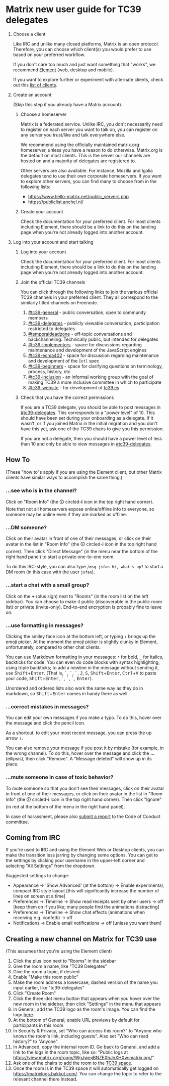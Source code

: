 # Matrix new user guide for TC39 delegates

1. Choose a client

    Like IRC and unlike many closed platforms, Matrix is an open protocol. Therefore, you can choose which client(s) you would prefer to use based on your preferred workflow.

    If you don't care too much and just want something that "works", we recommend [Element] (web, desktop and mobile).

    If you want to explore further or experiment with alternate clients, check out this [list of clients].

1. Create an account

    (Skip this step if you already have a Matrix account).

    1. Choose a homeserver

        Matrix is a federated service. Unlike IRC, you don't necessarily need to register on each server you want to talk on, you can register on any server you trust/like and talk everywhere else.

        We recommend using the officially maintained matrix.org homeserver, unless you have a reason to do otherwise. Matrix.org is the default on most clients. This is the server our channels are hosted on and a majority of delegates are registered to.

        Other servers are also available. For instance, Mozilla and Igalia delegates tend to use their own corporate homeservers. If you want to explore other servers, you can find many to choose from in the following lists:
        - <https://www.hello-matrix.net/public_servers.php>
        - <https://publiclist.anchel.nl/>

    1. Create your account

        Check the documentation for your preferred client. For most clients including Element, there should be a link to do this on the landing page when you're not already logged into another account.

1. Log into your account and start talking

    1. Log into your account

        Check the documentation for your preferred client. For most clients including Element, there should be a link to do this on the landing page when you're not already logged into another account.

    1. Join the official TC39 channels

        You can click through the following links to join the various official TC39 channels in your preferred client. They all correspond to the similarly titled channels on Freenode.

        1. [#tc39-general] - public conversation, open to community members
        1. [#tc39-delegates] - publicly viewable conversation, participation restricted to delegates
        1. [#temporaldeadzone] - off-topic conversations and backchanneling. Technically public, but intended for delegates
        1. [#tc39-implementers] - space for discussions regarding maintenance and development of the JavaScript engines
        1. [#tc39-ecma402] - space for discussion regarding maintenance and development of the `Intl` spec
        1. [#tc39-beginners] - space for clarifying questions on terminology, process, history, etc
        1. [#tc39-inclusion] - an informal working group with the goal of making TC39 a more inclusive committee in which to participate
        1. [#tc39-website] - for development of [tc39.es](https://tc39.es)

    1. Check that you have the correct permissions

        If you are a TC39 delegate, you should be able to post messages in [#tc39-delegates].
        This corresponds to a "power level" of 10.
        This should have been set during your onboarding as a delegate.
        If it wasn't, or if you joined Matrix in the initial migration and you don't have this yet, ask one of the TC39 chairs to give you this permission.

        If you are not a delegate, then you should have a power level of less than 10 and only be able to view messages in [#tc39-delegates].

## How To

(These "how to"s apply if you are using the Element client, but other Matrix clients have similar ways to accomplish the same thing.)

### ...see who is in the channel?

Click on "Room Info" (the 🛈 circled-**i** icon in the top right hand corner). Note that not all homeservers expose online/offline info to everyone, so someone may be online even if they are marked as offline.

### ...DM someone?

Click on their avatar in front of one of their messages, or click on their avatar in the list in "Room Info" (the 🛈 circled-**i** icon in the top right hand corner). Then click "Direct Message" (in the menu near the bottom of the right hand panel) to start a private one-to-one room.

To do this IRC-style, you can also type `/msg jsfan hi, what's up?` to start a DM room (in this case with the user `jsfan`).

### ...start a chat with a small group?

Click on the **+** (plus sign) next to "Rooms" (in the room list on the left sidebar).
You can choose to make it public (discoverable in the public room list) or private (invite-only).
End-to-end encryption is probably fine to leave on.

### ...use formatting in messages?

Clicking the smiley face icon at the bottom left, or typing <kbd>:</kbd> brings up the emoji picker.
At the moment the emoji picker is slightly clunky in Element, unfortunately, compared to other chat clients.

You can use Markdown formatting in your messages: `*` for bold, `_` for italics, backticks for code.
You can even do code blocks with syntax highlighting, using triple backticks; to add a newline in the message without sending it, use <kbd>Shift</kbd>+<kbd>Enter</kbd>.
(That is, <kbd>&grave;</kbd>, <kbd>&grave;</kbd>, <kbd>&grave;</kbd>, <kbd>J</kbd>, <kbd>S</kbd>, <kbd>Shift</kbd>+<kbd>Enter</kbd>, <kbd>Ctrl</kbd>+<kbd>V</kbd> to paste your code, <kbd>Shift</kbd>+<kbd>Enter</kbd>, <kbd>&grave;</kbd>, <kbd>&grave;</kbd>, <kbd>&grave;</kbd>, <kbd>Enter</kbd>).

Unordered and ordered lists also work the same way as they do in markdown, so <kbd>Shift</kbd>+<kbd>Enter</kbd> comes in handy there as well.

### ...correct mistakes in messages?

You can edit your own messages if you make a typo. To do this, hover over the message and click the pencil icon.

As a shortcut, to edit your most recent message, you can press the up arrow <kbd>↑</kbd>.

You can also remove your message if you post it by mistake (for example, in the wrong channel). To do this, hover over the message and click the **…** (ellipsis), then click "Remove". A "Message deleted" will show up in its place.

### ...mute someone in case of toxic behavior?

To mute someone so that you don't see their messages, click on their avatar in front of one of their messages, or click on their avatar in the list in "Room Info" (the 🛈 circled-**i** icon in the top right hand corner). Then click "Ignore" (in red at the bottom of the menu in the right hand panel).

In case of harassment, please also [submit a report](https://tc39.es/code-of-conduct/#reporting-guidelines) to the Code of Conduct committee.

## Coming from IRC

If you're used to IRC and using the Element Web or Desktop clients, you can make the transition less jarring by changing some options. You can get to the settings by clicking your username in the upper-left corner and selecting "All Settings" from the dropdown.

Suggested settings to change:

- Appearance -> 'Show Advanced' (at the bottom) -> Enable experimental, compact IRC style layout \[this will significantly increase the number of lines on screen at a time\]
- Preferences -> Timeline -> Show read receipts sent by other users -> off \[keep them on if you like; many people find the animations distracting\]
- Preferences -> Timeline -> Show chat effects (animations when receiving e.g. confetti) -> off
- Notifications -> Enable email notifications -> off \[unless you want them\]

[Element]: https://element.io/
[list of clients]: https://matrix.org/clients/

[#tc39-general]: https://matrix.to/#/#tc39-general:matrix.org
[#tc39-delegates]: https://matrix.to/#/#tc39-delegates:matrix.org
[#temporaldeadzone]: https://matrix.to/#/#temporaldeadzone:matrix.org
[#tc39-implementers]: https://matrix.to/#/#tc39-implementers:matrix.org
[#tc39-ecma402]: https://matrix.to/#/#tc39-ecma402:matrix.org
[#tc39-beginners]: https://matrix.to/#/#tc39-beginners:matrix.org
[#tc39-inclusion]: https://matrix.to/#/#tc39-inclusion:matrix.org
[#tc39-website]: https://matrix.to/#/#tc39-website:matrix.org

## Creating a new channel on Matrix for TC39 use

(This assumes that you're using the Element client)

1. Click the plus icon next to "Rooms" in the sidebar
1. Give the room a name, like "TC39 Delegates"
1. Give the room a topic, if desired
1. Enable "Make this room public"
1. Make the room address a lowercase, dashed version of the name you input earlier, like "tc39-delegates"
1. Click "Create Room"
1. Click the three-dot menu button that appears when you hover over the new room in the sidebar, then click "Settings" in the menu that appears
1. In General, add the TC39 logo as the room's image. You can find the logo [here](https://avatars0.githubusercontent.com/u/1725583?s=280&v=4).
1. At the bottom of General, enable URL previews by default for participants in this room
1. In Security & Privacy, set "Who can access this room?" to "Anyone who knows the room's link, including guests". Also set "Who can read history?" to "Anyone".
1. In Advanced, copy the internal room ID. Go back to General, and add a link to the logs in the room topic, like so: "Public logs at <https://view.matrix.org/room/!WgJwmjBNZEXhJnXHXw:matrix.org/>".
1. Ask one of the chairs to add the room to the [TC39 space](https://app.element.io/#/room/!hmsRHUEXriRovkvcin:matrix.org).
1. Once the room is in the TC39 space it will automatically get logged on <https://matrixlogs.bakkot.com/>. You can change the topic to refer to the relevant channel there instead.
